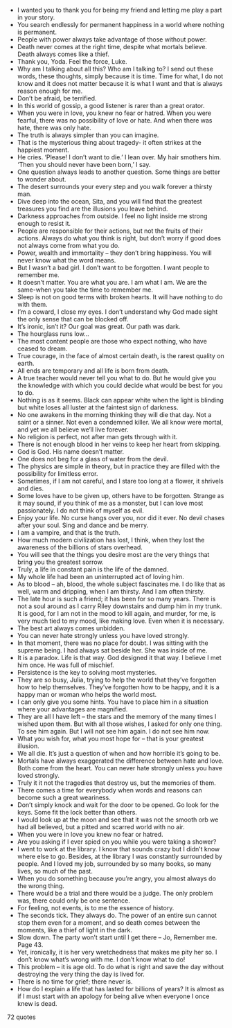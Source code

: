  - I wanted you to thank you for being my friend and letting me play a part in your story.
 - You search endlessly for permanent happiness in a world where nothing is permanent.
 - People with power always take advantage of those without power.
 - Death never comes at the right time, despite what mortals believe. Death always comes like a thief.
 - Thank you, Yoda. Feel the force, Luke.
 - Why am I talking about all this? Who am I talking to? I send out these words, these thoughts, simply because it is time. Time for what, I do not know and it does not matter because it is what I want and that is always reason enough for me.
 - Don’t be afraid, be terrified.
 - In this world of gossip, a good listener is rarer than a great orator.
 - When you were in love, you knew no fear or hatred. When you were fearful, there was no possibility of love or hate. And when there was hate, there was only hate.
 - The truth is always simpler than you can imagine.
 - That is the mysterious thing about tragedy- it often strikes at the happiest moment.
 - He cries. ‘Please! I don’t want to die.’ I lean over. My hair smothers him. ‘Then you should never have been born,’ I say.
 - One question always leads to another question. Some things are better to wonder about.
 - The desert surrounds your every step and you walk forever a thirsty man.
 - Dive deep into the ocean, Sita, and you will find that the greatest treasures you find are the illusions you leave behind.
 - Darkness approaches from outside. I feel no light inside me strong enough to resist it.
 - People are responsible for their actions, but not the fruits of their actions. Always do what you think is right, but don’t worry if good does not always come from what you do.
 - Power, wealth and immortality – they don’t bring happiness. You will never know what the word means.
 - But I wasn’t a bad girl. I don’t want to be forgotten. I want people to remember me.
 - It doesn’t matter. You are what you are. I am what I am. We are the same-when you take the time to remember me.
 - Sleep is not on good terms with broken hearts. It will have nothing to do with them.
 - I’m a coward, I close my eyes. I don’t understand why God made sight the only sense that can be blocked off.
 - It’s ironic, isn’t it? Our goal was great. Our path was dark.
 - The hourglass runs low...
 - The most content people are those who expect nothing, who have ceased to dream.
 - True courage, in the face of almost certain death, is the rarest quality on earth.
 - All ends are temporary and all life is born from death.
 - A true teacher would never tell you what to do. But he would give you the knowledge with which you could decide what would be best for you to do.
 - Nothing is as it seems. Black can appear white when the light is blinding but white loses all luster at the faintest sign of darkness.
 - No one awakens in the morning thinking they will die that day. Not a saint or a sinner. Not even a condemned killer. We all know were mortal, and yet we all believe we’ll live forever.
 - No religion is perfect, not after man gets through with it.
 - There is not enough blood in her veins to keep her heart from skipping.
 - God is God. His name doesn’t matter.
 - One does not beg for a glass of water from the devil.
 - The physics are simple in theory, but in practice they are filled with the possibility for limitless error.
 - Sometimes, if I am not careful, and I stare too long at a flower, it shrivels and dies.
 - Some loves have to be given up, others have to be forgotten. Strange as it may sound, if you think of me as a monster, but I can love most passionately. I do not think of myself as evil.
 - Enjoy your life. No curse hangs over you, nor did it ever. No devil chases after your soul. Sing and dance and be merry.
 - I am a vampire, and that is the truth.
 - How much modern civilization has lost, I think, when they lost the awareness of the billions of stars overhead.
 - You will see that the things you desire most are the very things that bring you the greatest sorrow.
 - Truly, a life in constant pain is the life of the damned.
 - My whole life had been an uninterrupted act of loving him.
 - As to blood – ah, blood, the whole subject fascinates me. I do like that as well, warm and dripping, when I am thirsty. And I am often thirsty.
 - The late hour is such a friend; it has been for so many years. There is not a soul around as I carry Riley downstairs and dump him in my trunk. It is good, for I am not in the mood to kill again, and murder, for me, is very much tied to my mood, like making love. Even when it is necessary.
 - The best art always comes unbidden.
 - You can never hate strongly unless you have loved strongly.
 - In that moment, there was no place for doubt. I was sitting with the supreme being. I had always sat beside her. She was inside of me.
 - It is a paradox. Life is that way. God designed it that way. I believe I met him once. He was full of mischief.
 - Persistence is the key to solving most mysteries.
 - They are so busy, Julia, trying to help the world that they’ve forgotten how to help themselves. They’ve forgotten how to be happy, and it is a happy man or woman who helps the world most.
 - I can only give you some hints. You have to place him in a situation where your advantages are magnified.
 - They are all I have left – the stars and the memory of the many times I wished upon them. But with all those wishes, I asked for only one thing. To see him again. But I will not see him again. I do not see him now.
 - What you wish for, what you most hope for – that is your greatest illusion.
 - We all die. It’s just a question of when and how horrible it’s going to be.
 - Mortals have always exaggerated the difference between hate and love. Both come from the heart. You can never hate strongly unless you have loved strongly.
 - Truly it it not the tragedies that destroy us, but the memories of them.
 - There comes a time for everybody when words and reasons can become such a great weariness.
 - Don’t simply knock and wait for the door to be opened. Go look for the keys. Some fit the lock better than others.
 - I would look up at the moon and see that it was not the smooth orb we had all believed, but a pitted and scarred world with no air.
 - When you were in love you knew no fear or hatred.
 - Are you asking if I ever spied on you while you were taking a shower?
 - I went to work at the library. I know that sounds crazy but I didn’t know where else to go. Besides, at the library I was constantly surrounded by people. And I loved my job, surrounded by so many books, so many lives, so much of the past.
 - When you do something because you’re angry, you almost always do the wrong thing.
 - There would be a trial and there would be a judge. The only problem was, there could only be one sentence.
 - For feeling, not events, is to me the essence of history.
 - The seconds tick. They always do. The power of an entire sun cannot stop them even for a moment, and so death comes between the moments, like a thief of light in the dark.
 - Slow down. The party won’t start until I get there – Jo, Remember me. Page 43.
 - Yet, ironically, it is her very wretchedness that makes me pity her so. I don’t know what’s wrong with me. I don’t know what to do!
 - This problem – it is age old. To do what is right and save the day without destroying the very thing the day is lived for.
 - There is no time for grief; there never is.
 - How do I explain a life that has lasted for billions of years? It is almost as if I must start with an apology for being alive when everyone I once knew is dead.

72 quotes